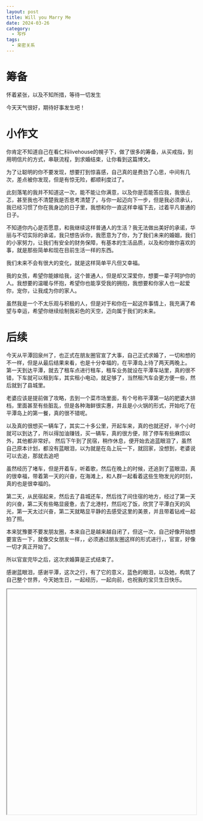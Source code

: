 ```yaml
---
layout: post
title: Will you Marry Me
date: 2024-03-26
category:
  - 写作
tags:
  - 亲密关系
---
```


# 筹备

怀着紧张，以及不知所措，等待一切发生

今天天气很好，期待好事发生吧！

# 小作文

你肯定不知道自己在看仁科livehouse的幌子下，做了很多的筹备，从买戒指，到用明信片的方式，串联流程，到求婚结束，让你看到这篇博文。

为了让聪明的你不要发现，想要打到惊喜感，自己真的是费劲了心思，中间有几次，差点被你发现，但是有惊无险，都顺利度过了。

此刻落笔的我并不知道这一次，能不能让你满意，以及你是否能答应我，我很忐忑，甚至我也不清楚我是否思考清楚了，与你一起迈向下一步，但是我必须承认，我已经习惯了你在我身边的日子里，我想和你一直这样幸福下去，过着平凡普通的日子。

不知道你内心是否愿意，和我继续这样普通人的生活？我无法做出美好的承诺，华丽与不切实际的承诺，我只想告诉你，我愿意为了你，为了我们未来的婚姻，我们的小家努力，让我们有安全的财务保障，有基本的生活品质，以及和你做你喜欢的事，就是那些简单和现在目前生活一样的东西。

我们未来不会有很大的变化，就是这样简单平凡但又幸福。

我的女孩，希望你能嫁给我，这个普通人，但是却又深爱你，想要一辈子呵护你的人。我想要的温暖与怀抱，希望你也能享受我的拥抱，我想要和你家人也一起爱你，宠你，让我成为你的家人。

虽然我是一个不太乐观与积极的人，但是对于和你在一起这件事情上，我充满了希望与幸运，希望你继续绘制我彩色的天空，迈向属于我们的未来。

# 后续

今天从平潭回泉州了，也正式在朋友圈官宣了大事，自己正式求婚了，一切和想的不一样，但是从最后结果来看，也是十分幸福的，在平潭岛上待了两天两晚上。
第一天到达平潭，就去了租车点进行租车，租车业务就设在平潭车站里，真的很不错，下车就可以租到车，其实租小电动，就足够了，当然租汽车会更方便一些，然后就到了县城里。

老婆应该是提前做了攻略，去到一个菜市场里面，有个号称平潭第一站的肥婆大排档，里面甚至有些脏乱，但是各种海鲜很实惠，并且是小火锅的形式，开始吃了在平潭岛上的第一餐，真的很不错呢。

以及真的很想买一辆车了，其实二十多公里，开起车来，真的也就还好，半个小时就可以到达了，所以得加油赚钱，买一辆车，真的很方便，除了停车有些麻烦以外，其他都非常好。
然后下午到了民宿，稍作休息，便开始去追蓝眼泪了，虽然自己原本计划，都没有蓝眼泪，以为就是在岛上玩一下，就回家，没想到，老婆说可以去追，那就去追吧

虽然经历了堵车，但是开着车，听着歌，然后在晚上的时候，还追到了蓝眼泪，真的很幸福，带着第一天的兴奋，在海滩上，和人群一起看着这些生物发光的时刻，真的也是很幸福的。

第二天，从民宿起来，然后去了县城还车，然后找了间住宿的地方，经过了第一天的兴奋，第二天有些略显疲惫，去了北港村，然后吃了饭，欣赏了平潭白天的风光，第一天太过兴奋，第二天就略显平静的去感受这里的美景，并且带着钻戒一起拍了照。

本来犹豫要不要发朋友圈，本来自己是越来越自闭了，但这一次，自己好像开始想要宣告一下，就像交女朋友一样，，必须通过朋友圈这样的形式进行，，官宣，好像一切才真正开始了。

所以官宣完毕之后，这次求婚算是正式结束了。

感谢蓝眼泪，感谢平潭，这次之行，有了它的意义，蓝色的眼泪，以及她，构筑了自己整个世界，今天她生日，一起经历，一起向前，也祝我的宝贝生日快乐。

<iframe src="D:\Blog\文档\扫描文稿.pdf" width="100%" height="600px"></
